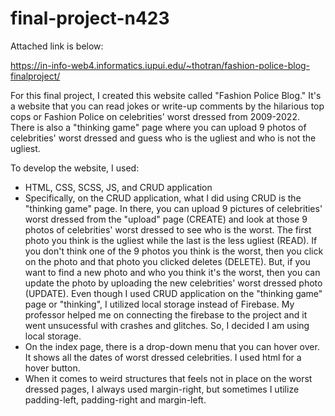 # final-project-n423

Attached link is below:

https://in-info-web4.informatics.iupui.edu/~thotran/fashion-police-blog-finalproject/

For this final project, I created this website called "Fashion Police Blog." It's a website that you can read jokes or write-up comments by the hilarious top cops or Fashion Police on celebrities' worst dressed from 2009-2022. There is also a "thinking game" page where you can upload 9 photos of celebrities' worst dressed and guess who is the ugliest and who is not the ugliest.

To develop the website, I used:

- HTML, CSS, SCSS, JS, and CRUD application
- Specifically, on the CRUD application, what I did using CRUD is the "thinking game" page. In there, you can upload 9 pictures of celebrities' worst dressed from the "upload" page (CREATE) and look at those 9 photos of celebrities' worst dressed to see who is the worst. The first photo you think is the ugliest while the last is the less ugliest (READ). If you don't think one of the 9 photos you think is the worst, then you click on the photo and that photo you clicked deletes (DELETE). But, if you want to find a new photo and who you think it's the worst, then you can update the photo by uploading the new celebrities' worst dressed photo (UPDATE). Even though I used CRUD application on the "thinking game" page or "thinking", I utilized local storage instead of Firebase. My professor helped me on connecting the firebase to the project and it went unsucessful with crashes and glitches. So, I decided I am using local storage.
- On the index page, there is a drop-down menu that you can hover over. It shows all the dates of worst dressed celebrities. I used html for a hover button.
- When it comes to weird structures that feels not in place on the worst dressed pages, I always used margin-right, but sometimes I utilize padding-left, padding-right and margin-left.
